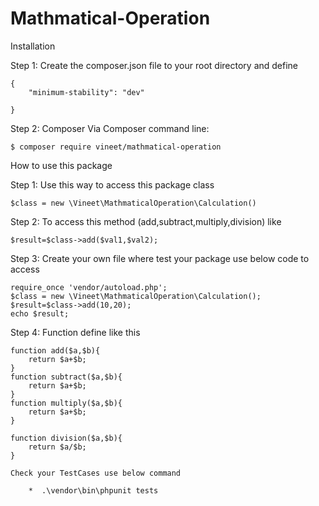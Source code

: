 # Mathmatical-Operation

Installation

Step 1: Create the composer.json file to your root directory and define

    {
        "minimum-stability": "dev"

    }

Step 2: Composer Via Composer command line:

    $ composer require vineet/mathmatical-operation

How to use this package

Step 1: Use this way to access this package class 

    $class = new \Vineet\MathmaticalOperation\Calculation()


Step 2: To access this method (add,subtract,multiply,division) like 

    $result=$class->add($val1,$val2);


Step 3: Create your own file where test your package use below code to access

    require_once 'vendor/autoload.php';
    $class = new \Vineet\MathmaticalOperation\Calculation();
    $result=$class->add(10,20);
    echo $result;

Step 4: Function define like this

    function add($a,$b){
        return $a+$b;
    }
    function subtract($a,$b){
        return $a+$b;
    }
    function multiply($a,$b){
        return $a+$b;
    }

    function division($a,$b){
        return $a/$b;
    }

    Check your TestCases use below command

        *  .\vendor\bin\phpunit tests   